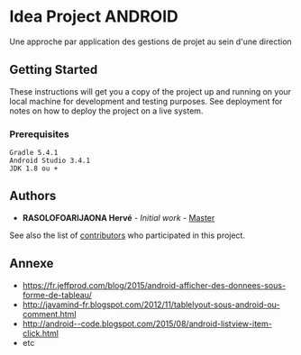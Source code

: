 # Idea Project ANDROID

Une approche par application des gestions de projet au sein d'une direction

## Getting Started

These instructions will get you a copy of the project up and running on your local machine for development and testing purposes. See deployment for notes on how to deploy the project on a live system.

### Prerequisites


```
Gradle 5.4.1
Android Studio 3.4.1
JDK 1.8 ou +
```


## Authors

* **RASOLOFOARIJAONA Hervé** - *Initial work* - [Master](https://github.com/herverasolofoarijaona)

See also the list of [contributors](https://github.com/your/project/contributors) who participated in this project.

## Annexe

* https://fr.jeffprod.com/blog/2015/android-afficher-des-donnees-sous-forme-de-tableau/
* http://javamind-fr.blogspot.com/2012/11/tablelyout-sous-android-ou-comment.html
* http://android--code.blogspot.com/2015/08/android-listview-item-click.html
* etc

